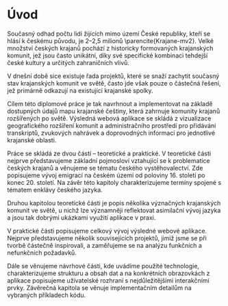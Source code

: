 # Úvod

Současný odhad počtu lidí žijících mimo území České republiky, kteří se hlásí k českému původu, je 2–2,5 milionů \parencite{Krajane-mv2}. Velké množství českých krajanů pochází z historicky formovaných krajanských komunit, jež jsou často unikátní, díky své specifické kombinaci tehdejší české kultury a určitých zahraničních vlivů.

V dnešní době sice existuje řada projektů, které se snaží zachytit současný stav krajanských komunit ve světě, často jde však pouze o částečná řešení, jež primárně odkazují na existující krajanské spolky.

Cílem této diplomové práce je tak navrhnout a implementovat na základě dostupných údajů mapu krajanské češtiny, která zahrnuje komunity krajanů rozšířených po světě. Výsledná webová aplikace se skládá z vizualizace geografického rozšíření komunit a administračního prostředí pro přidávání transkriptů, zvukových nahrávek a doprovodných informací pro jednotlivé krajanské oblasti.

Práce se skládá ze dvou částí – teoretické a praktické. V teoretické části nejprve představujeme základní pojmosloví vztahující  se k problematice českých krajanů a věnujeme se tématu českého vystěhovalectví. Zde popisujeme vývoj emigrací na českém území od poloviny 16. století po konec 20. století. Na závěr této kapitoly charakterizujeme termíny spojené s tématem enklávy českého jazyka.

Druhou kapitolou teoretické části je popis několika význačných krajanských komunit ve světě, u nichž lze významněji reflektovat asimilační vývoj jazyka a jsou tak dobrými ukázkami využití aplikace v praxi.

V praktické části popisujeme celkový vývoj výsledné webové aplikace. Nejprve představujeme několik souvisejících projektů, jimiž jsme se při tvorbě částečně inspirovali, a zaměřujeme se na analýzu funkčních a nefunkčních požadavků. 

Dále se věnujeme návrhové části, kde uvádíme použité technologie, charakterizujeme strukturu a obsah dat a na konkrétních obrazovkách z aplikace popisujeme uživatelské rozhraní s nejdůležitějšími interakčními prvky. Závěrečná kapitola se věnuje implementačním detailům na vybraných příkladech kódu.